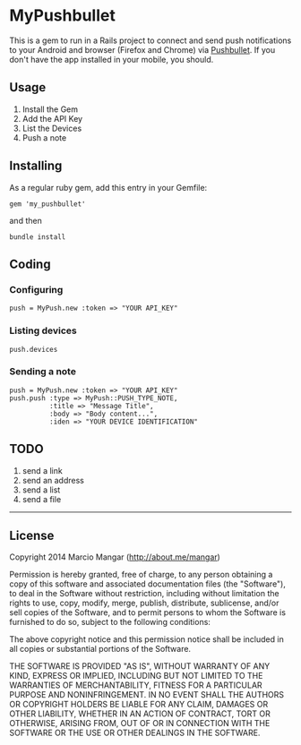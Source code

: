 # MyPushbullet

This is a gem to run in a Rails project to connect and send push notifications to your Android and browser (Firefox and Chrome) via [Pushbullet](https://www.pushbullet.com). If you don't have the app installed in your mobile, you should.


## Usage 

1. Install the Gem
1. Add the API Key
1. List the Devices
1. Push a note


## Installing

As a regular ruby gem, add this entry in your Gemfile:

    gem 'my_pushbullet'

and then

    bundle install



## Coding

### Configuring

    push = MyPush.new :token => "YOUR API_KEY"
    
    
### Listing devices    
    
    push.devices


### Sending a note


    push = MyPush.new :token => "YOUR API_KEY"
    push.push :type => MyPush::PUSH_TYPE_NOTE, 
              :title => "Message Title", 
              :body => "Body content...", 
              :iden => "YOUR DEVICE IDENTIFICATION"




## TODO

1. send a link
2. send an address
3. send a list
4. send a file


- - - 

## License

Copyright 2014 Marcio Mangar (http://about.me/mangar)

Permission is hereby granted, free of charge, to any person obtaining
a copy of this software and associated documentation files (the
"Software"), to deal in the Software without restriction, including
without limitation the rights to use, copy, modify, merge, publish,
distribute, sublicense, and/or sell copies of the Software, and to
permit persons to whom the Software is furnished to do so, subject to
the following conditions:

The above copyright notice and this permission notice shall be
included in all copies or substantial portions of the Software.

THE SOFTWARE IS PROVIDED "AS IS", WITHOUT WARRANTY OF ANY KIND,
EXPRESS OR IMPLIED, INCLUDING BUT NOT LIMITED TO THE WARRANTIES OF
MERCHANTABILITY, FITNESS FOR A PARTICULAR PURPOSE AND
NONINFRINGEMENT. IN NO EVENT SHALL THE AUTHORS OR COPYRIGHT HOLDERS BE
LIABLE FOR ANY CLAIM, DAMAGES OR OTHER LIABILITY, WHETHER IN AN ACTION
OF CONTRACT, TORT OR OTHERWISE, ARISING FROM, OUT OF OR IN CONNECTION
WITH THE SOFTWARE OR THE USE OR OTHER DEALINGS IN THE SOFTWARE.
